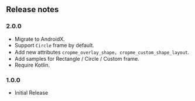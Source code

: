 ## Release notes

### 2.0.0

 - Migrate to AndroidX.
 - Support `Circle` frame by default.
 - Add new attributes `cropme_overlay_shape`、`cropme_custom_shape_layout`.
 - Add samples for Rectangle / Circle / Custom frame.
 - Require Kotlin.

### 1.0.0

 - Initial Release